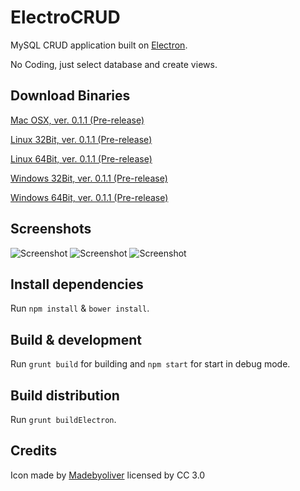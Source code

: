 # ElectroCRUD

MySQL CRUD application built on [Electron](http://electron.atom.io/).

No Coding, just select database and create views.

## Download Binaries
[Mac OSX, ver. 0.1.1 (Pre-release)](https://github.com/garrylachman/ElectroCRUD/raw/master/dist_binaries/ElectoCRUD-darwin-x64.zip)

[Linux 32Bit, ver. 0.1.1 (Pre-release)](https://github.com/garrylachman/ElectroCRUD/raw/master/dist_binaries/ElectoCRUD-linux-ia32.zip)

[Linux 64Bit, ver. 0.1.1 (Pre-release)](https://github.com/garrylachman/ElectroCRUD/raw/master/dist_binaries/ElectoCRUD-linux-x64.zip)

[Windows 32Bit, ver. 0.1.1 (Pre-release)](https://github.com/garrylachman/ElectroCRUD/raw/master/dist_binaries/ElectoCRUD-win32-ia32.zip)

[Windows 64Bit, ver. 0.1.1 (Pre-release)](https://github.com/garrylachman/ElectroCRUD/raw/master/dist_binaries/ElectoCRUD-win32-x64.zip)

## Screenshots
![Screenshot](http://i.imgur.com/cGVXegb.png)
![Screenshot](http://i.imgur.com/mrFLg5e.png)
![Screenshot](http://i.imgur.com/A51zLRv.png)

## Install dependencies

Run `npm install` & `bower install`.

## Build & development

Run `grunt build` for building and `npm start` for start in debug mode.

## Build distribution

Run `grunt buildElectron`.

## Credits

Icon made by [Madebyoliver](http://www.flaticon.com/authors/madebyoliver) licensed by CC 3.0
